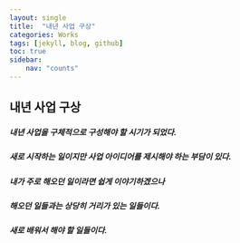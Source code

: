 ```yaml
---
layout: single
title:  "내년 사업 구상"
categories: Works
tags: [jekyll, blog, github]
toc: true
sidebar:
    nav: "counts"
---
```


## 내년 사업 구상

##### 내년 사업을 구체적으로 구성해야 할 시기가 되었다.
##### 새로 시작하는 일이지만 사업 아이디어를 제시해야 하는 부담이 있다.
##### 내가 주로 해오던 일이라면 쉽게 이야기하겠으나
##### 해오던 일들과는 상당히 거리가 있는 일들이다.

##### 새로 배워서 해야 할 일들이다.

